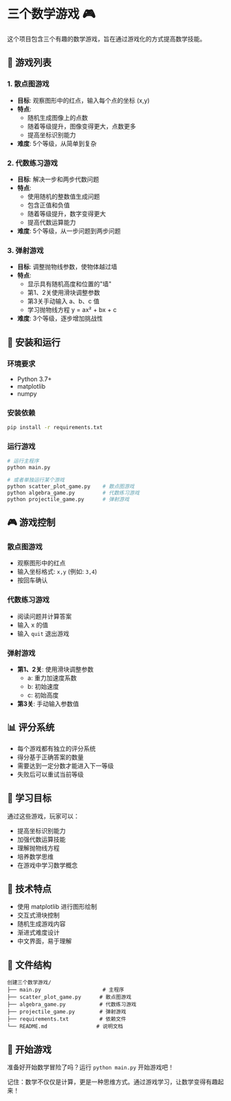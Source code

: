 # 三个数学游戏 🎮

这个项目包含三个有趣的数学游戏，旨在通过游戏化的方式提高数学技能。

## 🎯 游戏列表

### 1. 散点图游戏
- **目标**: 观察图形中的红点，输入每个点的坐标 (x,y)
- **特点**: 
  - 随机生成图像上的点数
  - 随着等级提升，图像变得更大，点数更多
  - 提高坐标识别能力
- **难度**: 5个等级，从简单到复杂

### 2. 代数练习游戏
- **目标**: 解决一步和两步代数问题
- **特点**:
  - 使用随机的整数值生成问题
  - 包含正值和负值
  - 随着等级提升，数字变得更大
  - 提高代数运算能力
- **难度**: 5个等级，从一步问题到两步问题

### 3. 弹射游戏
- **目标**: 调整抛物线参数，使物体越过墙
- **特点**:
  - 显示具有随机高度和位置的"墙"
  - 第1、2关使用滑块调整参数
  - 第3关手动输入 a、b、c 值
  - 学习抛物线方程 y = ax² + bx + c
- **难度**: 3个等级，逐步增加挑战性

## 🚀 安装和运行

### 环境要求
- Python 3.7+
- matplotlib
- numpy

### 安装依赖
```bash
pip install -r requirements.txt
```

### 运行游戏
```bash
# 运行主程序
python main.py

# 或者单独运行某个游戏
python scatter_plot_game.py    # 散点图游戏
python algebra_game.py         # 代数练习游戏
python projectile_game.py      # 弹射游戏
```

## 🎮 游戏控制

### 散点图游戏
- 观察图形中的红点
- 输入坐标格式: `x,y` (例如: `3,4`)
- 按回车确认

### 代数练习游戏
- 阅读问题并计算答案
- 输入 x 的值
- 输入 `quit` 退出游戏

### 弹射游戏
- **第1、2关**: 使用滑块调整参数
  - a: 重力加速度系数
  - b: 初始速度
  - c: 初始高度
- **第3关**: 手动输入参数值

## 📊 评分系统

- 每个游戏都有独立的评分系统
- 得分基于正确答案的数量
- 需要达到一定分数才能进入下一等级
- 失败后可以重试当前等级

## 🎯 学习目标

通过这些游戏，玩家可以：
- 提高坐标识别能力
- 加强代数运算技能
- 理解抛物线方程
- 培养数学思维
- 在游戏中学习数学概念

## 🔧 技术特点

- 使用 matplotlib 进行图形绘制
- 交互式滑块控制
- 随机生成游戏内容
- 渐进式难度设计
- 中文界面，易于理解

## 📝 文件结构

```
创建三个数学游戏/
├── main.py                    # 主程序
├── scatter_plot_game.py      # 散点图游戏
├── algebra_game.py           # 代数练习游戏
├── projectile_game.py        # 弹射游戏
├── requirements.txt          # 依赖文件
└── README.md                # 说明文档
```

## 🎉 开始游戏

准备好开始数学冒险了吗？运行 `python main.py` 开始游戏吧！

记住：数学不仅仅是计算，更是一种思维方式。通过游戏学习，让数学变得有趣起来！
